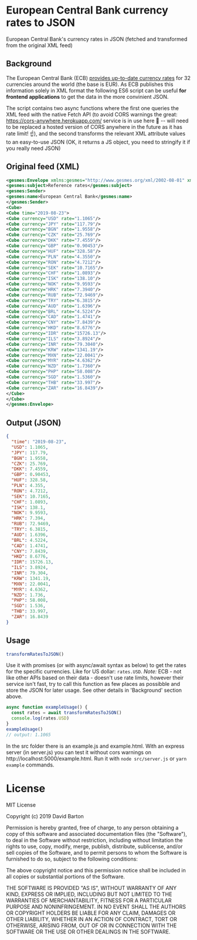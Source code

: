 # European Central Bank currency rates to JSON

European Central Bank's currency rates in JSON (fetched and transformed from the original XML feed)

## Background

The European Central Bank (ECB) [provides up-to-date currency rates](https://www.ecb.europa.eu/stats/) for 32 currencies around the world (the base is EUR). As ECB publishes this information solely in XML format the following ES6 script can be useful **for frontend applications** to get the data in the more convinient JSON.

The script contains two async functions where the first one queries the XML feed with the native Fetch API (to avoid CORS warnings the great: https://cors-anywhere.herokuapp.com/ service is in use here 🙏 -- will need to be replaced a hosted version of CORS anywhere in the future as it has rate limit! ☝️), and the second transforms the relevant XML attribute values to an easy-to-use JSON (OK, it returns a JS object, you need to stringify it if you really need JSON)

## Original feed (XML)

```xml
<gesmes:Envelope xmlns:gesmes="http://www.gesmes.org/xml/2002-08-01" xmlns="http://www.ecb.int/vocabulary/2002-08-01/eurofxref">
<gesmes:subject>Reference rates</gesmes:subject>
<gesmes:Sender>
<gesmes:name>European Central Bank</gesmes:name>
</gesmes:Sender>
<Cube>
<Cube time="2019-08-23">
<Cube currency="USD" rate="1.1065"/>
<Cube currency="JPY" rate="117.79"/>
<Cube currency="BGN" rate="1.9558"/>
<Cube currency="CZK" rate="25.769"/>
<Cube currency="DKK" rate="7.4559"/>
<Cube currency="GBP" rate="0.90453"/>
<Cube currency="HUF" rate="328.58"/>
<Cube currency="PLN" rate="4.3550"/>
<Cube currency="RON" rate="4.7212"/>
<Cube currency="SEK" rate="10.7165"/>
<Cube currency="CHF" rate="1.0893"/>
<Cube currency="ISK" rate="138.10"/>
<Cube currency="NOK" rate="9.9593"/>
<Cube currency="HRK" rate="7.3940"/>
<Cube currency="RUB" rate="72.9469"/>
<Cube currency="TRY" rate="6.3815"/>
<Cube currency="AUD" rate="1.6396"/>
<Cube currency="BRL" rate="4.5224"/>
<Cube currency="CAD" rate="1.4741"/>
<Cube currency="CNY" rate="7.8439"/>
<Cube currency="HKD" rate="8.6776"/>
<Cube currency="IDR" rate="15726.13"/>
<Cube currency="ILS" rate="3.8924"/>
<Cube currency="INR" rate="79.3040"/>
<Cube currency="KRW" rate="1341.19"/>
<Cube currency="MXN" rate="22.0041"/>
<Cube currency="MYR" rate="4.6362"/>
<Cube currency="NZD" rate="1.7360"/>
<Cube currency="PHP" rate="58.008"/>
<Cube currency="SGD" rate="1.5360"/>
<Cube currency="THB" rate="33.997"/>
<Cube currency="ZAR" rate="16.8439"/>
</Cube>
</Cube>
</gesmes:Envelope>
```

## Output (JSON)

```json
{
  "time": "2019-08-23",
  "USD": 1.1065,
  "JPY": 117.79,
  "BGN": 1.9558,
  "CZK": 25.769,
  "DKK": 7.4559,
  "GBP": 0.90453,
  "HUF": 328.58,
  "PLN": 4.355,
  "RON": 4.7212,
  "SEK": 10.7165,
  "CHF": 1.0893,
  "ISK": 138.1,
  "NOK": 9.9593,
  "HRK": 7.394,
  "RUB": 72.9469,
  "TRY": 6.3815,
  "AUD": 1.6396,
  "BRL": 4.5224,
  "CAD": 1.4741,
  "CNY": 7.8439,
  "HKD": 8.6776,
  "IDR": 15726.13,
  "ILS": 3.8924,
  "INR": 79.304,
  "KRW": 1341.19,
  "MXN": 22.0041,
  "MYR": 4.6362,
  "NZD": 1.736,
  "PHP": 58.008,
  "SGD": 1.536,
  "THB": 33.997,
  "ZAR": 16.8439
}
```

## Usage

```javascript
transformRatesToJSON()
```

Use it with promises (or with async/await syntax as below) to get the rates for the specific currencies. Like for US dollar: `rates.USD`. _Note:_ ECB - not like other APIs based on their data - doesn't use rate limits, however their service isn't fast, try to call this function as few places as possibble and store the JSON for later usage.
See other details in 'Background' section above.

```javascript
async function exampleUsage() {
  const rates = await transformRatesToJSON()
  console.log(rates.USD)
}
exampleUsage()
// output: 1.1065
```

In the src folder there is an example.js and example.html. With an express server (in server.js) you can test it without cors warnings on http://localhost:5000/example.html.
Run it with `node src/server.js` or `yarn example` commands.

# License

MIT License

Copyright (c) 2019 David Barton

Permission is hereby granted, free of charge, to any person obtaining a copy
of this software and associated documentation files (the "Software"), to deal
in the Software without restriction, including without limitation the rights
to use, copy, modify, merge, publish, distribute, sublicense, and/or sell
copies of the Software, and to permit persons to whom the Software is
furnished to do so, subject to the following conditions:

The above copyright notice and this permission notice shall be included in all
copies or substantial portions of the Software.

THE SOFTWARE IS PROVIDED "AS IS", WITHOUT WARRANTY OF ANY KIND, EXPRESS OR
IMPLIED, INCLUDING BUT NOT LIMITED TO THE WARRANTIES OF MERCHANTABILITY,
FITNESS FOR A PARTICULAR PURPOSE AND NONINFRINGEMENT. IN NO EVENT SHALL THE
AUTHORS OR COPYRIGHT HOLDERS BE LIABLE FOR ANY CLAIM, DAMAGES OR OTHER
LIABILITY, WHETHER IN AN ACTION OF CONTRACT, TORT OR OTHERWISE, ARISING FROM,
OUT OF OR IN CONNECTION WITH THE SOFTWARE OR THE USE OR OTHER DEALINGS IN THE
SOFTWARE.

